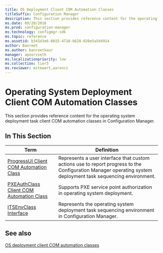 ```yaml
---
title: OS Deployment Client COM Automation Classes
titleSuffix: Configuration Manager
description: This section provides reference content for the operating system deployment task client COM automation classes in Configuration Manager.
ms.date: 09/20/2016
ms.prod: configuration-manager
ms.technology: configmgr-sdk
ms.topic: reference
ms.assetid: b341d3e6-8015-4718-b628-020e5a5d4914
author: Banreet
ms.author: banreetkaur
manager: apoorvseth
ms.localizationpriority: low
ms.collection: tier3
ms.reviewer: mstewart,aaroncz 
---
```

# Operating System Deployment Client COM Automation Classes
This section provides reference content for the operating system deployment task client COM automation classes in Configuration Manager.  

## In This Section  

|Term|Definition|  
|----------|----------------|  
|[ProgressUI Client COM Automation Class](../../../../../develop/reference/core/clients/client-classes/progressui-client-com-automation-class.md)|Represents a user interface that custom actions use to report progress to the Configuration Manager operating system deployment task sequencing environment.|  
|[PXEAuthClass Client COM Automation Class](../../../../../develop/reference/core/clients/client-classes/pxeauthclass-client-com-automation-class.md)|Supports PXE service point authorization in operating system deployment.|  
|[ITSEnvClass Interface](../../../../../develop/reference/core/clients/client-classes/itsenvclass-interface.md)|Represents the operating system deployment task sequencing environment in Configuration Manager.|  

## See also

[OS deployment client COM automation classes](operating-system-deployment-client-com-automation-classes.md)
